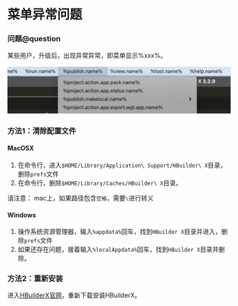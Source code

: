 # 菜单异常问题

### 问题@question

某些用户，升级后，出现异常异常，即菜单显示%xxx%。

<img src="/static/snapshots/other/menu_error.png" class="hd-img" />

### 方法1：清除配置文件

#### MacOSX

1. 在命令行，进入`$HOME/Library/Application\ Support/HBuilder\ X`目录，删除`prefs`文件
2. 在命令行，删除`$HOME/Library/Caches/HBuilder\ X`目录。

请注意： mac上，如果路径包含`空格`，需要`\`进行转义

#### Windows

1. 操作系统资源管理器，输入`%appdata%`回车，找到`HBuilder X`目录并进入，删除`prefs`文件
2. 如果还存在问题，接着输入`%localAppdata%`回车，找到`HBuilder X`目录并删除。

### 方法2：重新安装

进入[HBuilderX官网](https://www.dcloud.io/hbuilderx.html)，重新下载安装HBuilderX。

